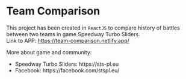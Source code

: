 # Team Comparison

This project has been created in `ReactJS` to compare history of battles between two teams in game Speedway Turbo Sliders.  
Link to APP: https://team-comparison.netlify.app/</li>  

More about game and community:
<ul>
<li>Speedway Turbo Sliders: https://sts-pl.eu</li>
<li>Facebook: https://facebook.com/stspl.eu/</li>
</ul>





